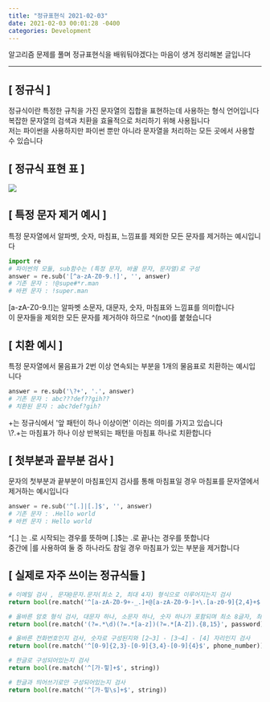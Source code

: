```yaml
---
title: "정규표현식 2021-02-03"
date: 2021-02-03 00:01:28 -0400
categories: Development
---
```


알고리즘 문제를 풀며 정규표현식을 배워둬야겠다는 마음이 생겨 정리해본 글입니다
<hr>

## [ 정규식 ]
정규식이란 특정한 규칙을 가진 문자열의 집합을 표현하는데 사용하는 형식 언어입니다<br>
복잡한 문자열의 검색과 치환을 효율적으로 처리하기 위해 사용됩니다<br>
저는 파이썬을 사용하지만 파이썬 뿐만 아니라 문자열을 처리하는 모든 곳에서 사용할 수 있습니다

## [ 정규식 표현 표 ]
![](https://media.vlpt.us/images/ash3767/post/2ade2259-c08c-49b6-a259-57f33d241e9e/%E1%84%89%E1%85%B3%E1%84%8F%E1%85%B3%E1%84%85%E1%85%B5%E1%86%AB%E1%84%89%E1%85%A3%E1%86%BA%202020-02-26%20%E1%84%8B%E1%85%A9%E1%84%92%E1%85%AE%208.27.25.png)

## [ 특정 문자 제거 예시 ]
특정 문자열에서 알파벳, 숫자, 마침표, 느낌표를 제외한 모든 문자를 제거하는 예시입니다
```python
import re
# 파이썬의 모듈, sub함수는 (특정 문자, 바꿀 문자, 문자열)로 구성
answer = re.sub('[^a-zA-Z0-9.!]', '', answer)
# 기존 문자 : !@supe#*r.man
# 바뀐 문자 : !super.man
```
[a-zA-Z0-9.!]는 알파벳 소문자, 대문자, 숫자, 마침표와 느낌표를 의미합니다 <br>
이 문자들을 제외한 모든 문자를 제거하야 하므로 ^(not)를 붙혔습니다

## [ 치환 예시 ]
특정 문자열에서 물음표가 2번 이상 연속되는 부분을 1개의 물음표로 치환하는 예시입니다
```python
answer = re.sub('\?+', '.', answer)
# 기존 문자 : abc???def??gih??
# 치환된 문자 : abc?def?gih?
```
 +는 정규식에서 '앞 패턴이 하나 이상이면' 이라는 의미를 가지고 있습니다<br>
\\?.+는 마침표가 하나 이상 반복되는 패턴을 마침표 하나로 치환합니다

## [ 첫부분과 끝부분 검사 ]
문자의 첫부분과 끝부분이 마침표인지 검사를 통해 마침표일 경우 마침표를 문자열에서 제거하는 예시입니다
```python
answer = re.sub('^[.]|[.]$', '', answer)
# 기존 문자 : .Hello world
# 바뀐 문자 : Hello world
```
^[.] 는 .로 시작되는 경우를 뜻하며 [.]$는 .로 끝나는 경우를 뜻합니다<br>
 중간에 |를 사용하여 둘 중 하나라도 참일 경우 마침표가 있는 부분을 제거합니다<br>

## [ 실제로 자주 쓰이는 정규식들 ]

```python
# 이메일 검사 , 문자@문자.문자(최소 2, 최대 4자) 형식으로 이루어지는지 검사
return bool(re.match('^[a-zA-Z0-9+-_.]+@[a-zA-Z0-9-]+\.[a-z0-9]{2,4}+$', email))

# 올바른 암호 형식 검사, 대문자 하나, 소문자 하나, 숫자 하나가 포함되며 최소 8글자, 최대 15글자인지 확인
return bool(re.match('(?=.*\d)(?=.*[a-z])(?=.*[A-Z]).{8,15}', password))

# 올바른 전화번호인지 검사, 숫자로 구성된지와 [2~3] - [3~4] - [4] 자리인지 검사
return bool(re.match('^[0-9]{2,3}-[0-9]{3,4}-[0-9]{4}$', phone_number))

# 한글로 구성되어있는지 검사
return bool(re.match('^[가-힣]+$', string))

# 한글과 띄어쓰기로만 구성되어있는지 검사
return bool(re.match('^[가-힣\s]+$', string))
```